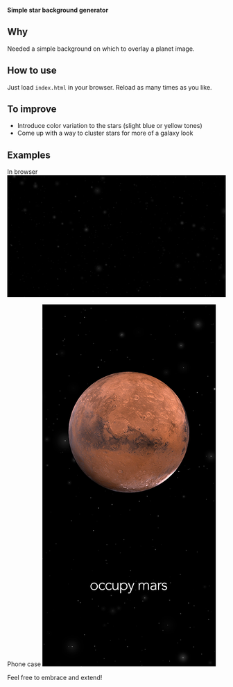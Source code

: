 **Simple star background generator**

## Why
Needed a simple background on which to overlay a planet image.

## How to use
Just load `index.html` in your browser. Reload as many times as you like.

## To improve
- Introduce color variation to the stars (slight blue or yellow tones)
- Come up with a way to cluster stars for more of a galaxy look

## Examples

In browser
![Example Output](https://github.com/levibe/stars/blob/master/examples/in-browser.png)

Phone case
![In Use Example](https://github.com/levibe/stars/blob/master/examples/phone-case.png)

Feel free to embrace and extend!
